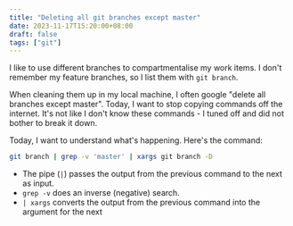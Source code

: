```yaml
---
title: "Deleting all git branches except master"
date: 2023-11-17T15:20:00+08:00
draft: false
tags: ["git"]
---
```

I like to use different branches to compartmentalise my work items. I don't remember my feature branches, so I list them with `git branch`.

When cleaning them up in my local machine, I often google "delete all branches except master". Today, I want to stop copying commands off the internet. It's not like I don't know these commands - I tuned off and did not bother to break it down.

Today, I want to understand what's happening. Here's the command:

```bash
git branch | grep -v 'master' | xargs git branch -D
```

- The pipe (`|`) passes the output from the previous command to the next as input.
- `grep -v` does an inverse (negative) search.
- `| xargs` converts the output from the previous command into the argument for the next
